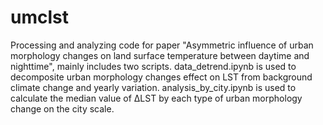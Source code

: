 # umclst
Processing and analyzing code for paper "Asymmetric influence of urban morphology changes on land surface temperature between daytime and nighttime", mainly includes two scripts.
data_detrend.ipynb is used to decomposite urban morphology changes effect on LST from background climate change and yearly variation.
analysis_by_city.ipynb is used to calculate the median value of ΔLST by each type of urban morphology change on the city scale.
